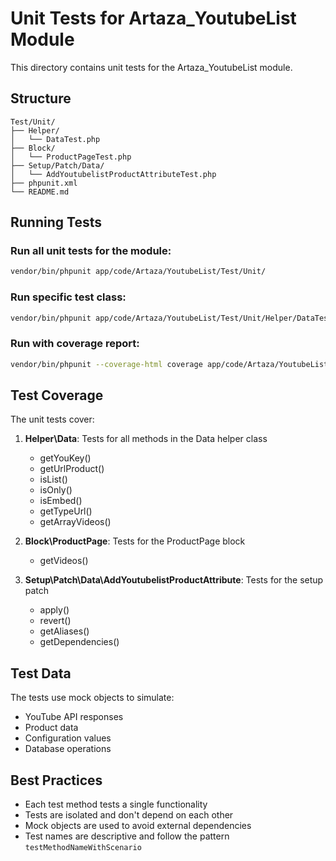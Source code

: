 # Unit Tests for Artaza_YoutubeList Module

This directory contains unit tests for the Artaza_YoutubeList module.

## Structure

```
Test/Unit/
├── Helper/
│   └── DataTest.php
├── Block/
│   └── ProductPageTest.php
├── Setup/Patch/Data/
│   └── AddYoutubelistProductAttributeTest.php
├── phpunit.xml
└── README.md
```

## Running Tests

### Run all unit tests for the module:
```bash
vendor/bin/phpunit app/code/Artaza/YoutubeList/Test/Unit/
```

### Run specific test class:
```bash
vendor/bin/phpunit app/code/Artaza/YoutubeList/Test/Unit/Helper/DataTest.php
```

### Run with coverage report:
```bash
vendor/bin/phpunit --coverage-html coverage app/code/Artaza/YoutubeList/Test/Unit/
```

## Test Coverage

The unit tests cover:

1. **Helper\Data**: Tests for all methods in the Data helper class
   - getYouKey()
   - getUrlProduct()
   - isList()
   - isOnly()
   - isEmbed()
   - getTypeUrl()
   - getArrayVideos()

2. **Block\ProductPage**: Tests for the ProductPage block
   - getVideos()

3. **Setup\Patch\Data\AddYoutubelistProductAttribute**: Tests for the setup patch
   - apply()
   - revert()
   - getAliases()
   - getDependencies()

## Test Data

The tests use mock objects to simulate:
- YouTube API responses
- Product data
- Configuration values
- Database operations

## Best Practices

- Each test method tests a single functionality
- Tests are isolated and don't depend on each other
- Mock objects are used to avoid external dependencies
- Test names are descriptive and follow the pattern `testMethodNameWithScenario` 